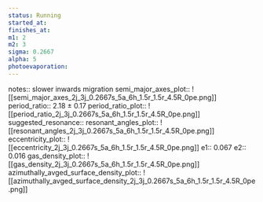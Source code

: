 ```yaml
---
status: Running
started_at: 
finishes_at: 
m1: 2
m2: 3
sigma: 0.2667
alpha: 5
photoevaporation: 
---
```


notes:: slower inwards migration
semi_major_axes_plot:: ![[semi_major_axes_2j_3j_0.2667s_5a_6h_1.5r_1.5r_4.5R_0pe.png]]
period_ratio:: 2.18 ± 0.17
period_ratio_plot:: ![[period_ratio_2j_3j_0.2667s_5a_6h_1.5r_1.5r_4.5R_0pe.png]]
suggested_resonance:: 
resonant_angles_plot:: ![[resonant_angles_2j_3j_0.2667s_5a_6h_1.5r_1.5r_4.5R_0pe.png]]
eccentricity_plot:: ![[eccentricity_2j_3j_0.2667s_5a_6h_1.5r_1.5r_4.5R_0pe.png]]
e1:: 0.067
e2:: 0.016
gas_density_plot:: ![[gas_density_2j_3j_0.2667s_5a_6h_1.5r_1.5r_4.5R_0pe.png]]
azimuthally_avged_surface_density_plot:: ![[azimuthally_avged_surface_density_2j_3j_0.2667s_5a_6h_1.5r_1.5r_4.5R_0pe.png]]
